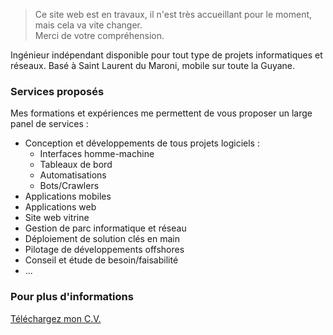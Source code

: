 > Ce site web est en travaux, il n'est très accueillant pour le moment, mais cela va vite changer.  
> Merci de votre compréhension.

Ingénieur indépendant disponible pour tout type de projets informatiques et réseaux. 
Basé à Saint Laurent du Maroni, mobile sur toute la Guyane.

### Services proposés

Mes formations et expériences me permettent de vous proposer un large panel de services :

- Conception et développements de tous projets logiciels :
  - Interfaces homme-machine
  - Tableaux de bord
  - Automatisations
  - Bots/Crawlers
- Applications mobiles
- Applications web
- Site web vitrine
- Gestion de parc informatique et réseau
- Déploiement de solution clés en main
- Pilotage de développements offshores
- Conseil et étude de besoin/faisabilité
- ...

### Pour plus d'informations

[Téléchargez mon C.V.](/CV_pape_t.pdf)
